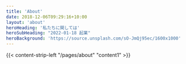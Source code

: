 ```yaml
---
title: 'About'
date: 2018-12-06T09:29:16+10:00
layout: 'about'
heroHeading: '私たちに関しては'
heroSubHeading: "2022-01-18 起業"
heroBackground: 'https://source.unsplash.com/sO-JmQj95ec/1600x1000'
---
```


<div>
{{< content-strip-left "/pages/about" "content1" >}}
</div>

